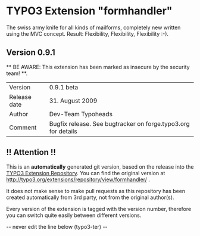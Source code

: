 # TYPO3 Extension "formhandler"
The swiss army knife for all kinds of mailforms, completely new written using the MVC concept. Result: Flexibility, Flexibility, Flexibility	:-).

## Version 0.9.1
** BE AWARE: This extension has been marked as insecure by the security team! **.



<table>
	<tr><td>Version</td><td>0.9.1 beta</td></tr>
	<tr><td>Release date</td><td>31. August 2009</td></tr>
	<tr><td>Author</td><td>Dev-Team Typoheads</td></tr>
	<tr><td>Comment</td><td>Bugfix release.
See bugtracker on forge.typo3.org for details</td></tr>
</table>

## !! Attention !!
This is an **automatically** generated git version, based on the release into the [TYPO3 Extension Repository](http://www.typo3.org/extensions/).
You can find the original version at http://typo3.org/extensions/repository/view/formhandler/ .

It does not make sense to make pull requests as this repository has been created automatically from 3rd party, not from the original author(s).

Every version of the extension is tagged with the version number, therefore you can switch quite easily between different versions.


-- never edit the line below (typo3-ter) --